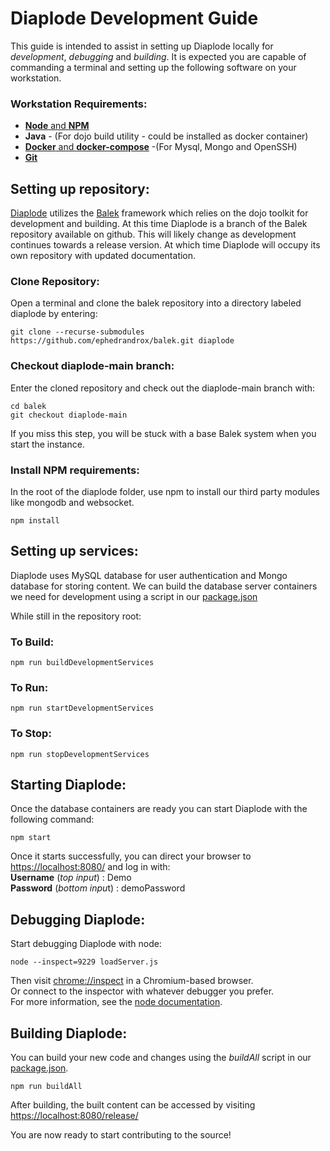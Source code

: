 # Diaplode Development Guide
This guide is intended to assist in setting up Diaplode locally for _development_, _debugging_ and _building_. It is expected you are capable of commanding a terminal and setting up the following software on your workstation.


### Workstation Requirements:  
- [**Node** and **NPM**](https://nodejs.org/)  
- **Java** - (For dojo build utility - could be installed as docker container)  
- [**Docker** and **docker-compose**](https://www.docker.com) -(For Mysql, Mongo and OpenSSH)  
- [**Git**](https://git-scm.com)

## Setting up repository:

[Diaplode](https://github.com/ephedrandrox/balek/tree/diaplode-main) utilizes the [Balek](https://github.com/ephedrandrox/balek) framework which relies on the dojo toolkit for development and building. At this time Diaplode is a branch of the Balek repository available on github. This will likely change as development continues towards a release version. At which time Diaplode will occupy its own repository with updated documentation.

### Clone Repository: 
Open a terminal and clone the balek repository into a directory labeled diaplode by entering:  

    git clone --recurse-submodules https://github.com/ephedrandrox/balek.git diaplode

### Checkout diaplode-main branch:  
Enter the cloned repository and check out the diaplode-main branch with:  

    cd balek  
    git checkout diaplode-main  
If you miss this step, you will be stuck with a base Balek system when you start the instance.  
### Install NPM requirements:  
In the root of the diaplode folder, use npm to install our third party modules like mongodb and websocket.  
    
    npm install

## Setting up services:

Diaplode uses MySQL database for user authentication and Mongo database for storing content. We can build the database server containers we need for development using a script in our [package.json](../package.json)  

While still in the repository root:

### To Build:
    
    npm run buildDevelopmentServices
### To Run:
    
    npm run startDevelopmentServices
### To Stop:

    npm run stopDevelopmentServices

## Starting Diaplode:

Once the database containers are ready you can start Diaplode with the following command:
    
    npm start

Once it starts successfully, you can direct your browser to [https://localhost:8080/](https://localhost:8080/) and log in with:  
**Username** (_top input_) : Demo  
**Password** (*bottom inpu*t) : demoPassword

## Debugging Diaplode:

Start debugging Diaplode with node:  
    
    node --inspect=9229 loadServer.js

Then visit [chrome://inspect](chrome://inspect) in a Chromium-based browser.  
Or connect to the inspector with whatever debugger you prefer.  
For more information, see the [node documentation](https://nodejs.org/en/docs/guides/debugging-getting-started/).

## Building Diaplode:
You can build your new code and changes using the _buildAll_ script in our [package.json](../package.json). 
    
    npm run buildAll

After building, the built content can be accessed by visiting [https://localhost:8080/release/](https://localhost:8080/release/)  

You are now ready to start contributing to the source!

